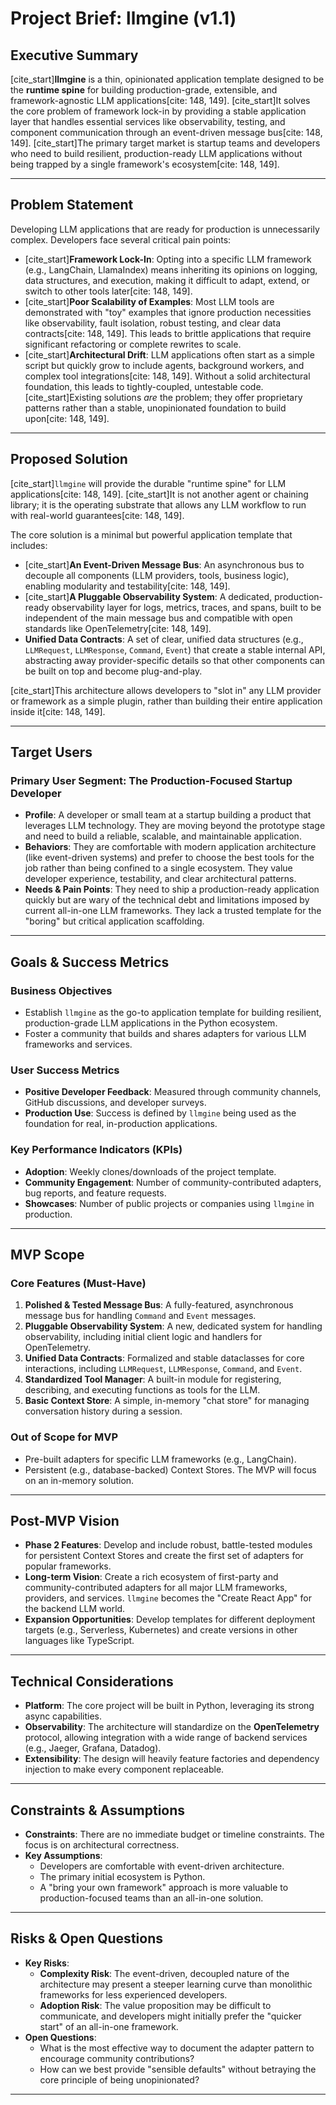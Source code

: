 # Project Brief: llmgine (v1.1)

## Executive Summary

[cite_start]**llmgine** is a thin, opinionated application template designed to be the **runtime spine** for building production-grade, extensible, and framework-agnostic LLM applications[cite: 148, 149]. [cite_start]It solves the core problem of framework lock-in by providing a stable application layer that handles essential services like observability, testing, and component communication through an event-driven message bus[cite: 148, 149]. [cite_start]The primary target market is startup teams and developers who need to build resilient, production-ready LLM applications without being trapped by a single framework's ecosystem[cite: 148, 149].

---

## Problem Statement

Developing LLM applications that are ready for production is unnecessarily complex. Developers face several critical pain points:

- [cite_start]**Framework Lock-In**: Opting into a specific LLM framework (e.g., LangChain, LlamaIndex) means inheriting its opinions on logging, data structures, and execution, making it difficult to adapt, extend, or switch to other tools later[cite: 148, 149].
- [cite_start]**Poor Scalability of Examples**: Most LLM tools are demonstrated with "toy" examples that ignore production necessities like observability, fault isolation, robust testing, and clear data contracts[cite: 148, 149]. This leads to brittle applications that require significant refactoring or complete rewrites to scale.
- [cite_start]**Architectural Drift**: LLM applications often start as a simple script but quickly grow to include agents, background workers, and complex tool integrations[cite: 148, 149]. Without a solid architectural foundation, this leads to tightly-coupled, untestable code.
  [cite_start]Existing solutions _are_ the problem; they offer proprietary patterns rather than a stable, unopinionated foundation to build upon[cite: 148, 149].

---

## Proposed Solution

[cite_start]`llmgine` will provide the durable "runtime spine" for LLM applications[cite: 148, 149]. [cite_start]It is not another agent or chaining library; it is the operating substrate that allows any LLM workflow to run with real-world guarantees[cite: 148, 149].

The core solution is a minimal but powerful application template that includes:

- [cite_start]**An Event-Driven Message Bus**: An asynchronous bus to decouple all components (LLM providers, tools, business logic), enabling modularity and testability[cite: 148, 149].
- [cite_start]**A Pluggable Observability System**: A dedicated, production-ready observability layer for logs, metrics, traces, and spans, built to be independent of the main message bus and compatible with open standards like OpenTelemetry[cite: 148, 149].
- **Unified Data Contracts**: A set of clear, unified data structures (e.g., `LLMRequest`, `LLMResponse`, `Command`, `Event`) that create a stable internal API, abstracting away provider-specific details so that other components can be built on top and become plug-and-play.

[cite_start]This architecture allows developers to "slot in" any LLM provider or framework as a simple plugin, rather than building their entire application inside it[cite: 148, 149].

---

## Target Users

### Primary User Segment: The Production-Focused Startup Developer

- **Profile**: A developer or small team at a startup building a product that leverages LLM technology. They are moving beyond the prototype stage and need to build a reliable, scalable, and maintainable application.
- **Behaviors**: They are comfortable with modern application architecture (like event-driven systems) and prefer to choose the best tools for the job rather than being confined to a single ecosystem. They value developer experience, testability, and clear architectural patterns.
- **Needs & Pain Points**: They need to ship a production-ready application quickly but are wary of the technical debt and limitations imposed by current all-in-one LLM frameworks. They lack a trusted template for the "boring" but critical application scaffolding.

---

## Goals & Success Metrics

### Business Objectives

- Establish `llmgine` as the go-to application template for building resilient, production-grade LLM applications in the Python ecosystem.
- Foster a community that builds and shares adapters for various LLM frameworks and services.

### User Success Metrics

- **Positive Developer Feedback**: Measured through community channels, GitHub discussions, and developer surveys.
- **Production Use**: Success is defined by `llmgine` being used as the foundation for real, in-production applications.

### Key Performance Indicators (KPIs)

- **Adoption**: Weekly clones/downloads of the project template.
- **Community Engagement**: Number of community-contributed adapters, bug reports, and feature requests.
- **Showcases**: Number of public projects or companies using `llmgine` in production.

---

## MVP Scope

### Core Features (Must-Have)

1.  **Polished & Tested Message Bus**: A fully-featured, asynchronous message bus for handling `Command` and `Event` messages.
2.  **Pluggable Observability System**: A new, dedicated system for handling observability, including initial client logic and handlers for OpenTelemetry.
3.  **Unified Data Contracts**: Formalized and stable dataclasses for core interactions, including `LLMRequest`, `LLMResponse`, `Command`, and `Event`.
4.  **Standardized Tool Manager**: A built-in module for registering, describing, and executing functions as tools for the LLM.
5.  **Basic Context Store**: A simple, in-memory "chat store" for managing conversation history during a session.

### Out of Scope for MVP

- Pre-built adapters for specific LLM frameworks (e.g., LangChain).
- Persistent (e.g., database-backed) Context Stores. The MVP will focus on an in-memory solution.

---

## Post-MVP Vision

- **Phase 2 Features**: Develop and include robust, battle-tested modules for persistent Context Stores and create the first set of adapters for popular frameworks.
- **Long-term Vision**: Create a rich ecosystem of first-party and community-contributed adapters for all major LLM frameworks, providers, and services. `llmgine` becomes the "Create React App" for the backend LLM world.
- **Expansion Opportunities**: Develop templates for different deployment targets (e.g., Serverless, Kubernetes) and create versions in other languages like TypeScript.

---

## Technical Considerations

- **Platform**: The core project will be built in Python, leveraging its strong async capabilities.
- **Observability**: The architecture will standardize on the **OpenTelemetry** protocol, allowing integration with a wide range of backend services (e.g., Jaeger, Grafana, Datadog).
- **Extensibility**: The design will heavily feature factories and dependency injection to make every component replaceable.

---

## Constraints & Assumptions

- **Constraints**: There are no immediate budget or timeline constraints. The focus is on architectural correctness.
- **Key Assumptions**:
  - Developers are comfortable with event-driven architecture.
  - The primary initial ecosystem is Python.
  - A "bring your own framework" approach is more valuable to production-focused teams than an all-in-one solution.

---

## Risks & Open Questions

- **Key Risks**:
  - **Complexity Risk**: The event-driven, decoupled nature of the architecture may present a steeper learning curve than monolithic frameworks for less experienced developers.
  - **Adoption Risk**: The value proposition may be difficult to communicate, and developers might initially prefer the "quicker start" of an all-in-one framework.
- **Open Questions**:
  - What is the most effective way to document the adapter pattern to encourage community contributions?
  - How can we best provide "sensible defaults" without betraying the core principle of being unopinionated?

---
